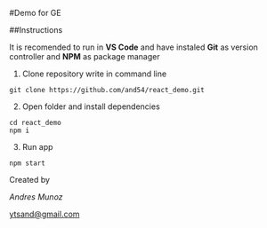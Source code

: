 #Demo for GE

##Instructions

It is recomended to run in **VS Code** and have instaled **Git** as version controller and **NPM** as package manager

1. Clone repository
write in command line

```
git clone https://github.com/and54/react_demo.git
```

2. Open folder and install dependencies
```
cd react_demo
npm i
```

3. Run app
```
npm start
```

Created by

*Andres Munoz*

ytsand@gmail.com
